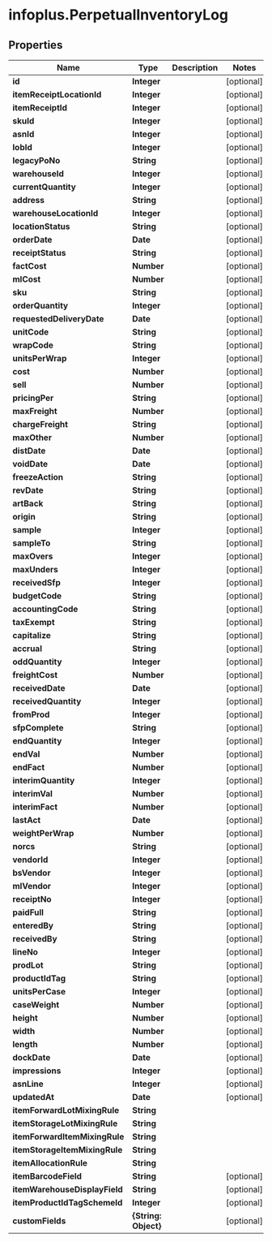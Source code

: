 # infoplus.PerpetualInventoryLog

## Properties
Name | Type | Description | Notes
------------ | ------------- | ------------- | -------------
**id** | **Integer** |  | [optional] 
**itemReceiptLocationId** | **Integer** |  | [optional] 
**itemReceiptId** | **Integer** |  | [optional] 
**skuId** | **Integer** |  | [optional] 
**asnId** | **Integer** |  | [optional] 
**lobId** | **Integer** |  | [optional] 
**legacyPoNo** | **String** |  | [optional] 
**warehouseId** | **Integer** |  | [optional] 
**currentQuantity** | **Integer** |  | [optional] 
**address** | **String** |  | [optional] 
**warehouseLocationId** | **Integer** |  | [optional] 
**locationStatus** | **String** |  | [optional] 
**orderDate** | **Date** |  | [optional] 
**receiptStatus** | **String** |  | [optional] 
**factCost** | **Number** |  | [optional] 
**mlCost** | **Number** |  | [optional] 
**sku** | **String** |  | [optional] 
**orderQuantity** | **Integer** |  | [optional] 
**requestedDeliveryDate** | **Date** |  | [optional] 
**unitCode** | **String** |  | [optional] 
**wrapCode** | **String** |  | [optional] 
**unitsPerWrap** | **Integer** |  | [optional] 
**cost** | **Number** |  | [optional] 
**sell** | **Number** |  | [optional] 
**pricingPer** | **String** |  | [optional] 
**maxFreight** | **Number** |  | [optional] 
**chargeFreight** | **String** |  | [optional] 
**maxOther** | **Number** |  | [optional] 
**distDate** | **Date** |  | [optional] 
**voidDate** | **Date** |  | [optional] 
**freezeAction** | **String** |  | [optional] 
**revDate** | **String** |  | [optional] 
**artBack** | **String** |  | [optional] 
**origin** | **String** |  | [optional] 
**sample** | **Integer** |  | [optional] 
**sampleTo** | **String** |  | [optional] 
**maxOvers** | **Integer** |  | [optional] 
**maxUnders** | **Integer** |  | [optional] 
**receivedSfp** | **Integer** |  | [optional] 
**budgetCode** | **String** |  | [optional] 
**accountingCode** | **String** |  | [optional] 
**taxExempt** | **String** |  | [optional] 
**capitalize** | **String** |  | [optional] 
**accrual** | **String** |  | [optional] 
**oddQuantity** | **Integer** |  | [optional] 
**freightCost** | **Number** |  | [optional] 
**receivedDate** | **Date** |  | [optional] 
**receivedQuantity** | **Integer** |  | [optional] 
**fromProd** | **Integer** |  | [optional] 
**sfpComplete** | **String** |  | [optional] 
**endQuantity** | **Integer** |  | [optional] 
**endVal** | **Number** |  | [optional] 
**endFact** | **Number** |  | [optional] 
**interimQuantity** | **Integer** |  | [optional] 
**interimVal** | **Number** |  | [optional] 
**interimFact** | **Number** |  | [optional] 
**lastAct** | **Date** |  | [optional] 
**weightPerWrap** | **Number** |  | [optional] 
**norcs** | **String** |  | [optional] 
**vendorId** | **Integer** |  | [optional] 
**bsVendor** | **Integer** |  | [optional] 
**mlVendor** | **Integer** |  | [optional] 
**receiptNo** | **Integer** |  | [optional] 
**paidFull** | **String** |  | [optional] 
**enteredBy** | **String** |  | [optional] 
**receivedBy** | **String** |  | [optional] 
**lineNo** | **Integer** |  | [optional] 
**prodLot** | **String** |  | [optional] 
**productIdTag** | **String** |  | [optional] 
**unitsPerCase** | **Integer** |  | [optional] 
**caseWeight** | **Number** |  | [optional] 
**height** | **Number** |  | [optional] 
**width** | **Number** |  | [optional] 
**length** | **Number** |  | [optional] 
**dockDate** | **Date** |  | [optional] 
**impressions** | **Integer** |  | [optional] 
**asnLine** | **Integer** |  | [optional] 
**updatedAt** | **Date** |  | [optional] 
**itemForwardLotMixingRule** | **String** |  | 
**itemStorageLotMixingRule** | **String** |  | 
**itemForwardItemMixingRule** | **String** |  | 
**itemStorageItemMixingRule** | **String** |  | 
**itemAllocationRule** | **String** |  | 
**itemBarcodeField** | **String** |  | [optional] 
**itemWarehouseDisplayField** | **String** |  | [optional] 
**itemProductIdTagSchemeId** | **Integer** |  | [optional] 
**customFields** | **{String: Object}** |  | [optional] 


